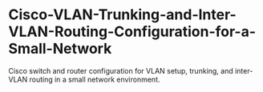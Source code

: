 # Cisco-VLAN-Trunking-and-Inter-VLAN-Routing-Configuration-for-a-Small-Network
Cisco switch and router configuration for VLAN setup, trunking, and inter-VLAN routing in a small network environment.
